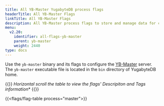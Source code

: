 ```yaml
---
title: All YB-Master YugabyteDB process flags
headerTitle: All YB-Master Flags
linkTitle: All YB-Master Flags
description: All YB-Master process flags to store and manage data for client applications.
menu:
  v2.20:
    identifier: all-flags-yb-master
    parent: yb-master
    weight: 2440
type: docs
---
```


Use the `yb-master` binary and its flags to configure the [YB-Master](../../../architecture/concepts/yb-master/) server. The `yb-master` executable file is located in the `bin` directory of YugabyteDB home.

{{<note>}} **Horizontal scroll the table to view the flags' Descripiton* and Tags information** {{</note>}}


{{<flags/flag-table process="master">}}
